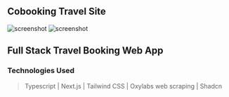 ## Cobooking Travel Site

![screenshot](https://imgur.com/a/FNlW94Y.png)
![screenshot](https://imgur.com/a/mUEUiFq.png)

## Full Stack Travel Booking Web App
### Technologies Used
> Typescript | Next.js | Tailwind CSS | Oxylabs web scraping | Shadcn